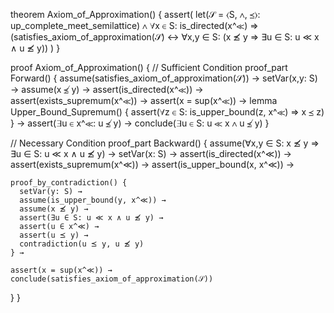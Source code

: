 theorem Axiom_of_Approximation() {
  assert(
    let(𝒮 = ⟨S, ∧, ⪯⟩: up_complete_meet_semilattice) ∧
    ∀x ∈ S: is_directed(x^≪) ⇒
    (satisfies_axiom_of_approximation(𝒮) ↔
     ∀x,y ∈ S: (x ⪯̸ y ⇒ ∃u ∈ S: u ≪ x ∧ u ⪯̸ y))
  )
}

proof Axiom_of_Approximation() {
  // Sufficient Condition
  proof_part Forward() {
    assume(satisfies_axiom_of_approximation(𝒮)) →
    setVar(x,y: S) →
    assume(x ⪯̸ y) →
    assert(is_directed(x^≪)) →
    assert(exists_supremum(x^≪)) →
    assert(x = sup(x^≪)) →
    lemma Upper_Bound_Supremum() {
      assert(∀z ∈ S: is_upper_bound(z, x^≪) ⇒ x ⪯ z)
    } →
    assert(∃u ∈ x^≪: u ⪯̸ y) →
    conclude(∃u ∈ S: u ≪ x ∧ u ⪯̸ y)
  }

  // Necessary Condition
  proof_part Backward() {
    assume(∀x,y ∈ S: x ⪯̸ y ⇒ ∃u ∈ S: u ≪ x ∧ u ⪯̸ y) →
    setVar(x: S) →
    assert(is_directed(x^≪)) →
    assert(exists_supremum(x^≪)) →
    assert(is_upper_bound(x, x^≪)) →
    
    proof_by_contradiction() {
      setVar(y: S) →
      assume(is_upper_bound(y, x^≪)) →
      assume(x ⪯̸ y) →
      assert(∃u ∈ S: u ≪ x ∧ u ⪯̸ y) →
      assert(u ∈ x^≪) →
      assert(u ⪯ y) →
      contradiction(u ⪯ y, u ⪯̸ y)
    } →
    
    assert(x = sup(x^≪)) →
    conclude(satisfies_axiom_of_approximation(𝒮))
  }
}